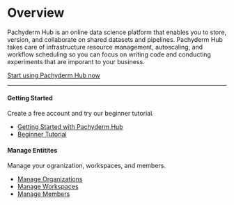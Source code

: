 # Overview

Pachyderm Hub is an online data science platform that enables you to
store, version, and collaborate on shared datasets and pipelines. Pachyderm Hub takes care
of infrastructure resource management, autoscaling, and workflow scheduling
so you can focus on writing code and conducting experiments that are imporant
to your business.

<div class="btn">
  <div class="center-screen">
    <a href="https://hub.pachyderm.com">Start using Pachyderm Hub now</a>
  </div>
</div>

---


<div class="row">
  <div class="column-2">
    <div class="card-square mdl-card mdl-shadow--2dp">
      <div class="mdl-card__title mdl-card--expand">
        <h4 class="mdl-card__title-text">Getting Started &nbsp;&nbsp;&nbsp;<i class="fa fa-rocket"></i></h4>
      </div>
      <div class="mdl-card__supporting-text">
        Create a free account and try our beginner
        tutorial.
      </div>
      <div class="mdl-card__actions mdl-card--border">
        <ul>
          <li><a href="hub_getting_started/" class="mdl-button mdl-button--colored mdl-js-button mdl-js-ripple-effect">
          Getting Started with Pachyderm Hub
          </a>
          </li>
          <li><a href="../getting_started/beginner_tutorial/" class="mdl-button mdl-button--colored mdl-js-button mdl-js-ripple-effect">
          Beginner Tutorial
          </a>
        </li>
       </ul>
      </div>
    </div>
  </div>
  <div class="column-2">
    <div class="card-square mdl-card mdl-shadow--2dp">
      <div class="mdl-card__title mdl-card--expand">
        <h4 class="mdl-card__title-text">Manage Entitites &nbsp;&nbsp;&nbsp;<i class="fa fa-laptop"></i></h4>
      </div>
      <div class="mdl-card__supporting-text">
        Manage your ogranization, workspaces, and
        members.
      </div>
      <div class="mdl-card__actions mdl-card--border">
        <ul>
          <li><a href="manage-entities/manage-organizations/" class="mdl-button mdl-button--colored mdl-js-button mdl-js-ripple-effect">
          Manage Organizations
          </a>
          </li>
          <li><a href="manage-entities/manage-workspaces/" class="mdl-button mdl-button--colored mdl-js-button mdl-js-ripple-effect">
          Manage Workspaces
          </a>
          </li>
          <li><a href="manage-entities/manage-members/" class="mdl-button mdl-button--colored mdl-js-button mdl-js-ripple-effect">
          Manage Members
          </a>
          </li>
        </ul>
       </div>
     </div>
  </div>
</div>

